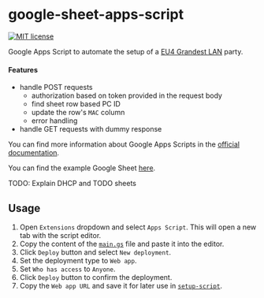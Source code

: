 # google-sheet-apps-script

[![MIT license](https://img.shields.io/github/license/quarties/lanparty-powershell-setup.svg)](../../LICENSE)

Google Apps Script to automate the setup of a [EU4 Grandest LAN](https://www.paradoxinteractive.com/games/europa-universalis-iv/grandest-lan) party.

#### Features
- handle POST requests
  - authorization based on token provided in the request body
  - find sheet row based PC ID
  - update the row's `MAC` column
  - error handling
- handle GET requests with dummy response

You can find more information about Google Apps Scripts in the [official documentation](https://developers.google.com/apps-script/guides/web).

You can find the example Google Sheet [here](https://docs.google.com/spreadsheets/d/1OJMf61VobK8V_CqIfnPudNxqYjOYZCTCWobqUdf9s7k/edit?usp=sharing).

TODO: Explain DHCP and TODO sheets

## Usage

1. Open `Extensions` dropdown and select `Apps Script`. This will open a new tab with the script editor.
2. Copy the content of the [`main.gs`](./main.gs) file and paste it into the editor.
3. Click `Deploy` button and select `New deployment`.
4. Set the deployment type to `Web app`.
5. Set `Who has access` to `Anyone`.
6. Click `Deploy` button to confirm the deployment.
7. Copy the `Web app URL` and save it for later use in [`setup-script`](../setup-script/README.md).

